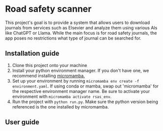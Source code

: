 # Road safety scanner
This project's goal is to provide a system that allows users to download journals from services such as Elsevier and analyze them using various AIs like ChatGPT or Llama. While the main focus is for road safety journals, the app poses no restrictions what type of journal can be searched for.

## Installation guide
1. Clone this project onto your machine
2. Install your python environment manager. If you don't have one, we recommend installing [micromamba.](https://mamba.readthedocs.io/en/latest/installation/micromamba-installation.html)
3. Set up your environment by running `micromamba env create -f environment.yaml`. If using conda or mamba, swap out 'micromamba' for the respective environment manager name. Be sure to activate your environment with `micromamba activate rsas_env`.
4. Run the project with `python run.py`. Make sure the python version being referenced is the one installed by micromamba.

## User guide